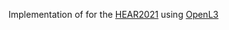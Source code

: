 
Implementation of
for the [HEAR2021](https://neuralaudio.ai/hear2021-holistic-evaluation-of-audio-representations.html)
using [OpenL3](https://github.com/marl/openl3)
